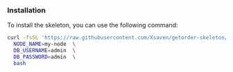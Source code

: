 ### Installation
To install the skeleton, you can use the following command:
```bash
curl -fsSL 'https://raw.githubusercontent.com/Xsaven/getorder-skeleton/master/install.sh' | \
  NODE_NAME=my-node  \
  DB_USERNAME=admin  \
  DB_PASSWORD=admin  \
  bash
```

